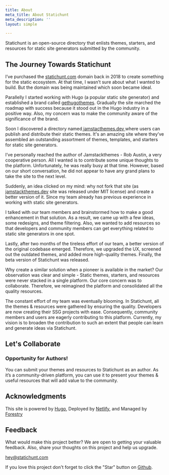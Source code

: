 ```yaml
---
title: About
meta_title: About Statichunt
meta_description: ''
layout: simple

---
```

Statichunt is an open-source directory that enlists themes, starters, and resources for static site generators submitted by the community.

## The Journey Towards Statichunt

I’ve purchased the [statichunt.com](https://statichunt.com/) domain back in 2018 to create something for the static ecosystem. At that time, I wasn’t sure about what I wanted to build. But the domain was being maintained which soon became ideal.

Parallelly I started working with Hugo (a popular static site generator) and established a brand called [gethugothemes](https://gethugothemes.com/). Gradually the site marched the roadmap with success because it stood out in the Hugo industry in a positive way. Also, my concern was to make the community aware of the significance of the brand.

Soon I discovered a directory named[ jamstacthemes.dev ](https://jamstackthemes.dev/)where users can publish and distribute their static themes. It's an amazing site where they’ve assembled an outstanding assortment of themes, templates, and starters for static site generators.

I’ve personally reached the author of Jamstackthemes - Rob Austin, a very cooperative person. All I wanted is to contribute some unique thoughts to the platform. Unfortunately, he was really busy at that time. However, based on our short conversation, he did not appear to have any grand plans to take the site to the next level.

Suddenly, an idea clicked on my mind: why not fork that site (as[ jamstackthemes.dev](https://jamstackthemes.dev/) site was released under MIT license) and create a better version of it. Since my team already has previous experience in working with static site generators.

I talked with our team members and brainstormed how to make a good enhancement in that solution. As a result, we came up with a few ideas, some redesigns, and theme filtering. Also, we wanted to add resources so that developers and community members can get everything related to static site generators in one spot.

Lastly, after two months of the tireless effort of our team, a better version of the original codebase emerged. Therefore, we upgraded the UX, screened out the outdated themes, and added more high-quality themes. Finally, the beta version of Statichunt was released.

Why create a similar solution when a pioneer is available in the market? Our observation was clear and simple - Static themes, starters, and resources were never stacked in a single platform. Our core concern was to collaborate. Therefore, we reimagined the platform and consolidated all the quality resources.

The constant effort of my team was eventually blooming. In Statichunt, all the themes & resources were gathered by ensuring the quality. Developers are now creating their SSG projects with ease. Consequently, community members and users are eagerly contributing to this platform. Currently, my vision is to broaden the contribution to such an extent that people can learn and generate ideas via Statichunt.

## Let's Collaborate

### Opportunity for Authors!

You can submit your themes and resources to Statichunt as an author. As it’s a community-driven platform, you can use it to present your themes & useful resources that will add value to the community.

## Acknowledgments

This site is powered by [Hugo](https://gohugo.io/), Deployed by [Netlify](https://www.netlify.com/), and Managed by [Forestry](https://forestry.io/)

## Feedback

What would make this project better? We are open to getting your valuable feedback. Also, share your thoughts on this project and help us upgrade.

hey@statichunt.com

If you love this project don't forget to click the "Star" button on [Github](https://github.com/statichunt/statichunt).